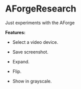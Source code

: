 # AForgeResearch
Just experiments with the AForge

**Features:**

  - Select a video device.

  - Save screenshot.

  - Expand.

  - Flip.

  - Show in grayscale.
